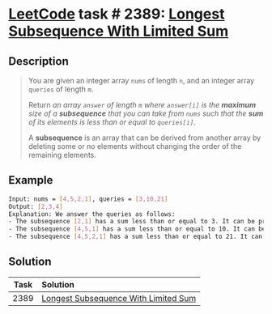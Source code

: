 # [LeetCode][leetcode] task # 2389: [Longest Subsequence With Limited Sum][task]

Description
-----------

> You are given an integer array `nums` of length `n`, and an integer array `queries` of length `m`.
> 
> Return _an array `answer` of length `m` where `answer[i]` is the **maximum** size of a **subsequence**
> that you can take from `nums` such that the **sum** of its elements is less than or equal to `queries[i]`_.
> 
> A **subsequence** is an array that can be derived from another array by deleting some or no elements
> without changing the order of the remaining elements.

 Example
-------

```sh
Input: nums = [4,5,2,1], queries = [3,10,21]
Output: [2,3,4]
Explanation: We answer the queries as follows:
- The subsequence [2,1] has a sum less than or equal to 3. It can be proven that 2 is the maximum size of such a subsequence, so answer[0] = 2.
- The subsequence [4,5,1] has a sum less than or equal to 10. It can be proven that 3 is the maximum size of such a subsequence, so answer[1] = 3.
- The subsequence [4,5,2,1] has a sum less than or equal to 21. It can be proven that 4 is the maximum size of such a subsequence, so answer[2] = 4.
```

Solution
--------

| Task | Solution                                         |
|:----:|:-------------------------------------------------|
| 2389 | [Longest Subsequence With Limited Sum][solution] |


[leetcode]: <http://leetcode.com/>
[task]: <https://leetcode.com/problems/longest-subsequence-with-limited-sum/>
[solution]: <https://github.com/wellaxis/praxis-leetcode/blob/main/src/main/java/com/witalis/praxis/leetcode/task/h24/p2389/option/Practice.java>

